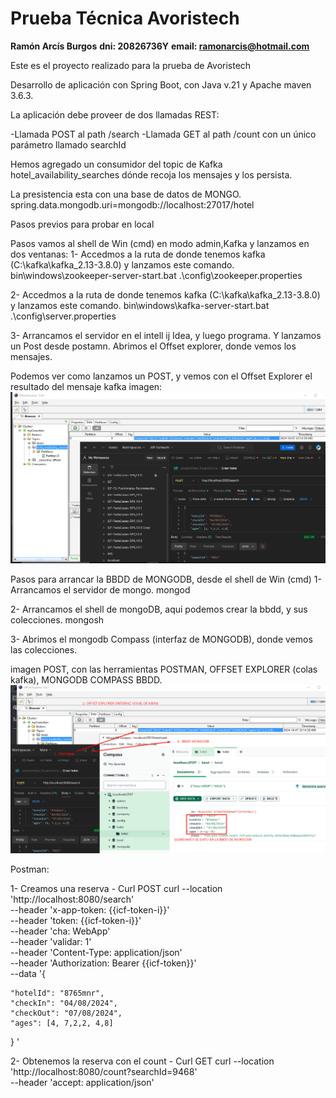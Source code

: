 # Prueba Técnica Avoristech

**Ramón Arcís Burgos**
**dni: 20826736Y**
**email: ramonarcis@hotmail.com**

Este es el proyecto realizado para la prueba de Avoristech

Desarrollo de aplicación con Spring Boot, con Java v.21 y
Apache maven 3.6.3.

La aplicación debe proveer de dos llamadas REST:

-Llamada POST al path /search
-Llamada GET al path /count con un único parámetro llamado
searchId

Hemos agregado un consumidor del topic de Kafka
hotel_availability_searches dónde recoja los mensajes y los persista.

La presistencia esta con una base de datos de MONGO.
spring.data.mongodb.uri=mongodb://localhost:27017/hotel

Pasos previos para probar en local

Pasos vamos al shell de Win (cmd) en modo admin,Kafka y lanzamos en dos ventanas:
1- Accedmos a la ruta de donde tenemos kafka (C:\kafka\kafka_2.13-3.8.0) y lanzamos este comando.
bin\windows\zookeeper-server-start.bat .\config\zookeeper.properties

2- Accedmos a la ruta de donde tenemos kafka (C:\kafka\kafka_2.13-3.8.0) y lanzamos este comando.
bin\windows\kafka-server-start.bat .\config\server.properties

3- Arrancamos  el servidor en el intell ij Idea, y luego programa. Y lanzamos un Post desde postamn.
Abrimos el Offset explorer, donde vemos los mensajes.


Podemos ver como lanzamos un POST, y vemos con el Offset Explorer el resultado del mensaje kafka
imagen: ![img.png](img.png)

Pasos para arrancar la BBDD de MONGODB, desde el shell de Win (cmd)
1- Arrancamos el servidor de mongo.
mongod

2- Arrancamos el shell de mongoDB, aqui podemos crear la bbdd, y sus colecciones.
mongosh

3- Abrimos el mongodb Compass (interfaz de MONGODB), donde vemos las colecciones.

imagen POST, con las herramientas POSTMAN, OFFSET EXPLORER (colas kafka), MONGODB COMPASS BBDD.
![img_1.png](img_1.png)


Postman:

1- Creamos una reserva - Curl POST 
curl --location 'http://localhost:8080/search' \
--header 'x-app-token: {{icf-token-i}}' \
--header 'token: {{icf-token-i}}' \
--header 'cha: WebApp' \
--header 'validar: 1' \
--header 'Content-Type: application/json' \
--header 'Authorization: Bearer {{icf-token}}' \
--data '{

    "hotelId": "8765mnr",
    "checkIn": "04/08/2024",
    "checkOut": "07/08/2024",
    "ages": [4, 7,2,2, 4,8]

}
'

2- Obtenemos la reserva con el count - Curl GET
curl --location 'http://localhost:8080/count?searchId=9468' \
--header 'accept: application/json'


